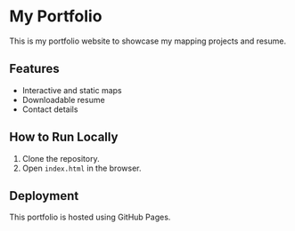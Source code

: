 # My Portfolio

This is my portfolio website to showcase my mapping projects and resume.

## Features
- Interactive and static maps
- Downloadable resume
- Contact details

## How to Run Locally
1. Clone the repository.
2. Open `index.html` in the browser.

## Deployment
This portfolio is hosted using GitHub Pages.
